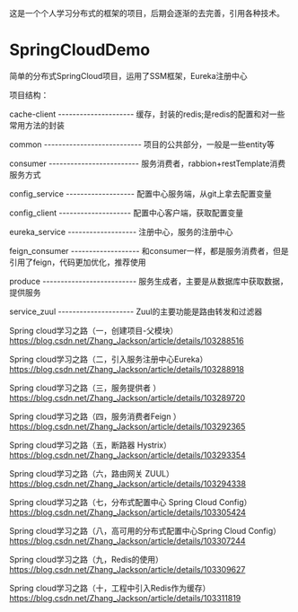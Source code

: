 这是一个个人学习分布式的框架的项目，后期会逐渐的去完善，引用各种技术。

# SpringCloudDemo
简单的分布式SpringCloud项目，运用了SSM框架，Eureka注册中心


项目结构：

  cache-client --------------------- 缓存，封装的redis;是redis的配置和对一些常用方法的封装

  common --------------------------- 项目的公共部分，一般是一些entity等

  consumer ------------------------- 服务消费者，rabbion+restTemplate消费服务方式
  
  config_service ------------------- 配置中心服务端，从git上拿去配置变量
  
  config_client -------------------- 配置中心客户端，获取配置变量

  eureka_service ------------------- 注册中心，服务的注册中心

  feign_consumer ------------------- 和consumer一样，都是服务消费者，但是引用了feign，代码更加优化，推荐使用

  produce -------------------------- 服务生成者，主要是从数据库中获取数据，提供服务
  
  service_zuul --------------------- Zuul的主要功能是路由转发和过滤器


Spring cloud学习之路（一，创建项目-父模块）https://blog.csdn.net/Zhang_Jackson/article/details/103288516

Spring cloud学习之路（二，引入服务注册中心Eureka） https://blog.csdn.net/Zhang_Jackson/article/details/103288918

Spring cloud学习之路（三，服务提供者 ）https://blog.csdn.net/Zhang_Jackson/article/details/103289720

Spring cloud学习之路（四，服务消费者Feign ）https://blog.csdn.net/Zhang_Jackson/article/details/103292365

Spring cloud学习之路（五，断路器 Hystrix）https://blog.csdn.net/Zhang_Jackson/article/details/103293354

Spring cloud学习之路（六，路由网关 ZUUL）https://blog.csdn.net/Zhang_Jackson/article/details/103294338

Spring cloud学习之路（七，分布式配置中心 Spring Cloud Config）https://blog.csdn.net/Zhang_Jackson/article/details/103305424

Spring cloud学习之路（八，高可用的分布式配置中心Spring Cloud Config）https://blog.csdn.net/Zhang_Jackson/article/details/103307244

Spring cloud学习之路（九，Redis的使用） https://blog.csdn.net/Zhang_Jackson/article/details/103309627

Spring cloud学习之路（十，工程中引入Redis作为缓存）https://blog.csdn.net/Zhang_Jackson/article/details/103311819
